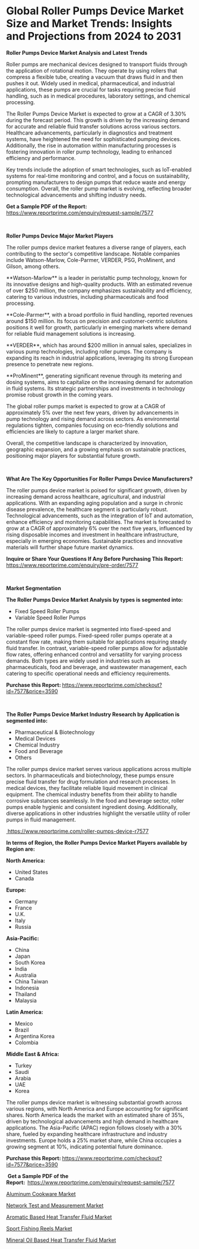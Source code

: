 <p><h1>Global Roller Pumps Device Market Size and Market Trends: Insights and Projections from 2024 to 2031</h1></p><p><strong>Roller Pumps Device Market Analysis and Latest Trends</strong></p>
<p><p>Roller pumps are mechanical devices designed to transport fluids through the application of rotational motion. They operate by using rollers that compress a flexible tube, creating a vacuum that draws fluid in and then pushes it out. Widely used in medical, pharmaceutical, and industrial applications, these pumps are crucial for tasks requiring precise fluid handling, such as in medical procedures, laboratory settings, and chemical processing.</p><p>The Roller Pumps Device Market is expected to grow at a CAGR of 3.30% during the forecast period. This growth is driven by the increasing demand for accurate and reliable fluid transfer solutions across various sectors. Healthcare advancements, particularly in diagnostics and treatment systems, have heightened the need for sophisticated pumping devices. Additionally, the rise in automation within manufacturing processes is fostering innovation in roller pump technology, leading to enhanced efficiency and performance.</p><p>Key trends include the adoption of smart technologies, such as IoT-enabled systems for real-time monitoring and control, and a focus on sustainability, prompting manufacturers to design pumps that reduce waste and energy consumption. Overall, the roller pump market is evolving, reflecting broader technological advancements and shifting industry needs.</p></p>
<p><strong>Get a Sample PDF of the Report:&nbsp;</strong> <a href="https://www.reportprime.com/enquiry/request-sample/7577">https://www.reportprime.com/enquiry/request-sample/7577</a></p>
<p>&nbsp;</p>
<p><strong>Roller Pumps Device Major Market Players</strong></p>
<p><p>The roller pumps device market features a diverse range of players, each contributing to the sector's competitive landscape. Notable companies include Watson-Marlow, Cole-Parmer, VERDER, PSG, ProMinent, and Gilson, among others.</p><p>**Watson-Marlow** is a leader in peristaltic pump technology, known for its innovative designs and high-quality products. With an estimated revenue of over $250 million, the company emphasizes sustainability and efficiency, catering to various industries, including pharmaceuticals and food processing.</p><p>**Cole-Parmer**, with a broad portfolio in fluid handling, reported revenues around $150 million. Its focus on precision and customer-centric solutions positions it well for growth, particularly in emerging markets where demand for reliable fluid management solutions is increasing.</p><p>**VERDER**, which has around $200 million in annual sales, specializes in various pump technologies, including roller pumps. The company is expanding its reach in industrial applications, leveraging its strong European presence to penetrate new regions.</p><p>**ProMinent**, generating significant revenue through its metering and dosing systems, aims to capitalize on the increasing demand for automation in fluid systems. Its strategic partnerships and investments in technology promise robust growth in the coming years.</p><p>The global roller pumps market is expected to grow at a CAGR of approximately 5% over the next few years, driven by advancements in pump technology and rising demand across sectors. As environmental regulations tighten, companies focusing on eco-friendly solutions and efficiencies are likely to capture a larger market share.</p><p>Overall, the competitive landscape is characterized by innovation, geographic expansion, and a growing emphasis on sustainable practices, positioning major players for substantial future growth.</p></p>
<p>&nbsp;</p>
<p><strong>What Are The Key Opportunities For Roller Pumps Device Manufacturers?</strong></p>
<p><p>The roller pumps device market is poised for significant growth, driven by increasing demand across healthcare, agricultural, and industrial applications. With an expanding aging population and a surge in chronic disease prevalence, the healthcare segment is particularly robust. Technological advancements, such as the integration of IoT and automation, enhance efficiency and monitoring capabilities. The market is forecasted to grow at a CAGR of approximately 6% over the next five years, influenced by rising disposable incomes and investment in healthcare infrastructure, especially in emerging economies. Sustainable practices and innovative materials will further shape future market dynamics.</p></p>
<p><strong>Inquire or Share Your Questions If Any Before Purchasing This Report:</strong> <a href="https://www.reportprime.com/enquiry/pre-order/7577">https://www.reportprime.com/enquiry/pre-order/7577</a></p>
<p>&nbsp;</p>
<p><strong>Market Segmentation</strong></p>
<p><strong>The Roller Pumps Device Market Analysis by types is segmented into:</strong></p>
<p><ul><li>Fixed Speed Roller Pumps</li><li>Variable Speed Roller Pumps</li></ul></p>
<p><p>The roller pumps device market is segmented into fixed-speed and variable-speed roller pumps. Fixed-speed roller pumps operate at a constant flow rate, making them suitable for applications requiring steady fluid transfer. In contrast, variable-speed roller pumps allow for adjustable flow rates, offering enhanced control and versatility for varying process demands. Both types are widely used in industries such as pharmaceuticals, food and beverage, and wastewater management, each catering to specific operational needs and efficiency requirements.</p></p>
<p><strong>Purchase this Report:&nbsp;</strong><a href="https://www.reportprime.com/checkout?id=7577&price=3590">https://www.reportprime.com/checkout?id=7577&price=3590</a></p>
<p>&nbsp;</p>
<p><strong>The Roller Pumps Device Market Industry Research by Application is segmented into:</strong></p>
<p><ul><li>Pharmaceutical & Biotechnology</li><li>Medical Devices</li><li>Chemical Industry</li><li>Food and Beverage</li><li>Others</li></ul></p>
<p><p>The roller pumps device market serves various applications across multiple sectors. In pharmaceuticals and biotechnology, these pumps ensure precise fluid transfer for drug formulation and research processes. In medical devices, they facilitate reliable liquid movement in clinical equipment. The chemical industry benefits from their ability to handle corrosive substances seamlessly. In the food and beverage sector, roller pumps enable hygienic and consistent ingredient dosing. Additionally, diverse applications in other industries highlight the versatile utility of roller pumps in fluid management.</p></p>
<p><a href="https://www.reportprime.com/roller-pumps-device-r7577">&nbsp;https://www.reportprime.com/roller-pumps-device-r7577</a></p>
<p><strong>In terms of Region, the Roller Pumps Device Market Players available by Region are:</strong></p>
<p>
    <p> <strong> North America: </strong>
        <ul>
            <li>United States</li>
            <li>Canada</li>
        </ul>
        </p> 
    <p> <strong> Europe: </strong>
        <ul>
            <li>Germany</li>
            <li>France</li>
            <li>U.K.</li>
            <li>Italy</li>
            <li>Russia</li>
        </ul>
        </p> 
    <p> <strong> Asia-Pacific: </strong>
        <ul>
            <li>China</li>
            <li>Japan</li>
            <li>South Korea</li>
            <li>India</li>
            <li>Australia</li>
            <li>China Taiwan</li>
            <li>Indonesia</li>
            <li>Thailand</li>
            <li>Malaysia</li>
        </ul>
        </p> 
    <p> <strong> Latin America: </strong>
        <ul>
            <li>Mexico</li>
            <li>Brazil</li>
            <li>Argentina Korea</li>
            <li>Colombia</li>
        </ul>
        </p> 
    <p> <strong> Middle East & Africa: </strong>
        <ul>
            <li>Turkey</li>
            <li>Saudi</li>
            <li>Arabia</li>
            <li>UAE</li>
            <li>Korea</li>
        </ul>
    </p>
    </p>
<p><p>The roller pumps device market is witnessing substantial growth across various regions, with North America and Europe accounting for significant shares. North America leads the market with an estimated share of 35%, driven by technological advancements and high demand in healthcare applications. The Asia-Pacific (APAC) region follows closely with a 30% share, fueled by expanding healthcare infrastructure and industry investments. Europe holds a 25% market share, while China occupies a growing segment at 10%, indicating potential future dominance.</p></p>
<p><strong>Purchase this Report: </strong><a href="https://www.reportprime.com/checkout?id=7577&price=3590">https://www.reportprime.com/checkout?id=7577&price=3590</a></p>
<p>&nbsp;<strong>Get a Sample PDF of the Report:&nbsp;&nbsp;</strong><a href="https://www.reportprime.com/enquiry/request-sample/7577">https://www.reportprime.com/enquiry/request-sample/7577</a></p>
<p><strong></strong></p>
<p><p><a href="https://www.linkedin.com/pulse/global-aluminum-cookware-market-share-growth-opportunities-size-n5fqe?trackingId=ty7LXhFsR0i8KmP%2B7NF1EA%3D%3D">Aluminum Cookware Market</a></p><p><a href="https://medium.com/@ruth.murray9056/network-test-and-measurement-market-insights-market-products-and-regional-analysis-forecasted-for-c4b88d829a14">Network Test and Measurement Market</a></p><p><a href="https://issuu.com/reportprime-2/docs/aromatic-based-heat-transfer-fluid-_a495158875d601">Aromatic Based Heat Transfer Fluid Market</a></p><p><a href="https://www.linkedin.com/pulse/global-sport-fishing-reels-market-analysis-key-trends-future-ymncc?trackingId=Sg9IAfPoToGPPx6WeWkHLA%3D%3D">Sport Fishing Reels Market</a></p><p><a href="https://issuu.com/reportprime-2/docs/mineral-oil-based-heat-transfer-flu_efd1205ed8ea49">Mineral Oil Based Heat Transfer Fluid Market</a></p></p>